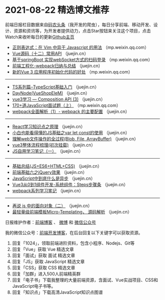 # 2021-08-22 精选博文推荐

前端日报栏目数据来自[码农头条](https://toutiao.qdkfweb.cn/)（我开发的爬虫），每日分享前端、移动开发、设计、资源和资讯等，为开发者提供动力，点击Star按钮来关注这个项目，点击Watch来收听每日的更新[Github主页](https://github.com/kujian/frontendDaily)
* [正则表达式：在 Vim 中异于 Javascript 的用法](https://mp.weixin.qq.com/s?__biz=MzI0MDYzOTEyOA==&mid=2247484749&idx=1&sn=e068fb47e298edbdeb3d72476cd7b533) （mp.weixin.qq.com）
* [Vue源码（十二）常用API](https://juejin.cn/post/6998811925630959653) （juejin.cn）
* [基于springBoot 实现webSocket方式的扫码登录](https://mp.weixin.qq.com/s?__biz=MzIwODkzOTc1MQ==&mid=2247489942&idx=1&sn=119cb4532c932dccd3b3ea6876fc3d90) （mp.weixin.qq.com）
* [前端工程化-webpack归纳与总结](https://juejin.cn/post/6998810700688654373) （juejin.cn）
* [新的Vue 3 应用程序初始化代码的好处](https://mp.weixin.qq.com/s?__biz=MzI0MDIwNTQ1Mg==&mid=2676497584&idx=1&sn=20b4a2bed85895e7cc8bda83dcb446a4) （mp.weixin.qq.com）

***
* [TS系列篇&#8211;TypeScript基础入门](https://juejin.cn/post/6998810582690299935) （juejin.cn）
* [DayNode(VueShopEleM)](https://juejin.cn/post/6998826123127685128) （juejin.cn）
* [vue3学习 &#8212; Composition API (3)](https://juejin.cn/post/6998804541382590478) （juejin.cn）
* [170+道JavaScript面试题（上）](https://mp.weixin.qq.com/s?__biz=MzkxMjI3MTA1Mg==&mid=2247505732&idx=1&sn=2d8a52e65912fcd1443e1f980d4e91e4) （mp.weixin.qq.com）
* [webpack全面解析（1）- webpack 的主要配置](https://juejin.cn/post/6998800269655932958) （juejin.cn）

***
* [React学习知识点之原理](https://juejin.cn/post/6998824414129324040) （juejin.cn）
* [小白也能看得懂的JS基础之var let const的使用](https://juejin.cn/post/6998785780353237000) （juejin.cn）
* [理解web文件操作的全过程(Blob, File, ArrayBuffer)](https://juejin.cn/post/6998820610843344903) （juejin.cn）
* [vue3整体流程梳理(初次挂载)](https://juejin.cn/post/6998795778378432548) （juejin.cn）
* [JS自用学习笔记（一）](https://juejin.cn/post/6998796269409812494) （juejin.cn）

***
* [基础总结(JS+ES6+HTML+CSS)](https://juejin.cn/post/6998775830344286216) （juejin.cn）
* [前端基础六之jQuery效果](https://juejin.cn/post/6998820129291108360) （juejin.cn）
* [JavaScript中到底什么是异步](https://juejin.cn/post/6998773964528943117) （juejin.cn）
* [Vue3从0到1组件开发-系统组件：Steps步骤条](https://juejin.cn/post/6998817961129721893) （juejin.cn）
* [webpack系列学习笔记](https://juejin.cn/post/6998756141966721037) （juejin.cn）

***
* [再说 js 中的面向对象（二）](https://juejin.cn/post/6998813107019579406) （juejin.cn）
* [最轻量级前端模板Micro-Templating， 源码解析](https://juejin.cn/post/6998727574364880933) （juejin.cn）

日报维护作者：[前端博客](https://qdkfweb.cn/) 、 [微博](http://weibo.com/kujian) 和 [微信公众号](https://open.weixin.qq.com/qr/code?username=caibaojian_com)

我的微信公众号：[前端开发博客](https://open.weixin.qq.com/qr/code?username=caibaojian_com)，在后台回复以下关键字可以获取资源。

1. 回复「1024」，领取前端进阶资料，包含小程序、Nodejs、Git等
2. 回复「Vue」获取 Vue 精选文章
3. 回复「面试」获取 面试 精选文章
4. 回复「JS」获取 JavaScript 精选文章
5. 回复「CSS」获取 CSS 精选文章
6. 回复「加群」进入500人前端精英群
7. 回复「电子书」下载我整理的大量前端资源，含面试、Vue实战项目、CSS和JavaScript电子书等。
8. 回复「知识点」下载高清JavaScript知识点图谱